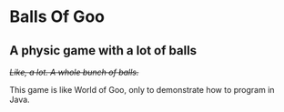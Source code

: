 # Balls Of Goo

## A physic game with a lot of balls

_~~Like, a lot. A whole bunch of balls.~~_

This game is like World of Goo, only to demonstrate how to program in Java.
